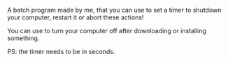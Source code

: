 A batch program made by me, that you can use to set a timer to shutdown your computer, restart it or abort these actions!

You can use to turn your computer off after downloading or installing something.

PS: the timer needs to be in seconds.
